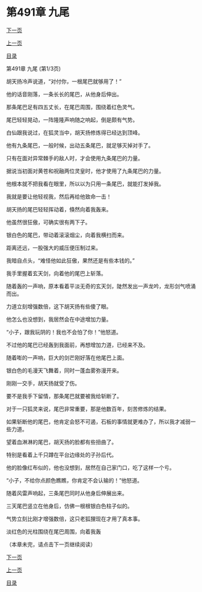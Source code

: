 <h1>第491章     九尾</h1>
            <div><p><a href="./1471_%E7%AC%AC491%E7%AB%A0_%E4%B9%9D%E5%B0%BE.md">下一页</a></p><p><a href="./1469_%E7%AC%AC490%E7%AB%A0_%E9%A3%8E%E6%B0%B4%E5%AE%9D%E5%9C%B0.md">上一页</a></p><p><a href="../">目录</a></p></div>
            <div><p>第491章     九尾 (第1/3页)</p><p>胡天扬冷声说道，“对付你，一根尾巴就够用了！”</p><p>他的话音刚落，一条长长的尾巴，从他身后伸出。</p><p>那条尾巴足有四五丈长，在尾巴周围，围绕着红色灵气。</p><p>尾巴轻轻晃动，一阵隆隆声响随之响起，倒是颇有气势。</p><p>白仙跟我说过，在狐灵当中，胡天扬修炼得已经达到顶峰。</p><p>他有九条尾巴，一般时候，出动五条尾巴，就足够灭掉对手了。</p><p>只有在面对异常棘手的敌人时，才会使用九条尾巴的力量。</p><p>据说当初面对黄苍和祝融两位灵皇时，他才使用了九条尾巴的力量。</p><p>他根本就不把我看在眼里，所以以为只用一条尾巴，就能打发掉我。</p><p>我就是要让他轻视我，然后再给他致命一击！</p><p>胡天扬的尾巴轻轻挥动着，倏然向着我轰来。</p><p>他虽然很狂傲，可确实很有两下子。</p><p>银白色的尾巴，带动着滚滚烟尘，向着我横扫而来。</p><p>距离还远，一股强大的威压便压制过来。</p><p>我暗自点头，“难怪他如此狂傲，果然还是有些本钱的。”</p><p>我手里握着玄天剑，向着他的尾巴上斩落。</p><p>随着轰的一声响，原本看着平淡无奇的玄天剑，陡然发出一声龙吟，龙形剑气喷涌而出。</p><p>力道立刻增强数倍，这下胡天扬有些傻了眼。</p><p>他怎么也没想到，我居然会在中途增加力量。</p><p>“小子，跟我玩阴的！我也不会怕了你！”他怒道。</p><p>不过他的尾巴已经轰到我面前，再想增加力道，已经来不及。</p><p>随着嘭的一声响，巨大的剑芒刚好落在他尾巴上面。</p><p>银白色的毛漫天飞舞着，同时一蓬血雾弥漫开来。</p><p>刚刚一交手，胡天扬就受了伤。</p><p>要不是我手下留情，那条尾巴就要被我给斩断了。</p><p>对于一只狐灵来说，尾巴非常重要，那是他数百年，刻苦修炼的结果。</p><p>如果斩断他的尾巴，他肯定会怒不可遏，石板的事情就更难办了，所以我才减弱一些力道。</p><p>望着血淋淋的尾巴，胡天扬的脸都有些扭曲了。</p><p>特别是看着上千只蹲在平台边缘处的子孙后代。</p><p>他的脸像红布似的，他也没想到，居然在自己家门口，吃了这样一个亏。</p><p>“小子，不给你点颜色瞧瞧，你肯定不会认输的！”他怒道。</p><p>随着风雷声响起，三条尾巴同时从他身后伸展出来。</p><p>三天尾巴竖立在他身后，仿佛一根根银白色柱子似的。</p><p>气势立刻比刚才增强数倍，这只老狐狸现在才用了真本事。</p><p>淡红色的光柱围绕在尾巴周围，向着我轰</p><p>（本章未完，请点击下一页继续阅读）</p></div>
            <div><p><a href="./1471_%E7%AC%AC491%E7%AB%A0_%E4%B9%9D%E5%B0%BE.md">下一页</a></p><p><a href="./1469_%E7%AC%AC490%E7%AB%A0_%E9%A3%8E%E6%B0%B4%E5%AE%9D%E5%9C%B0.md">上一页</a></p><p><a href="../">目录</a></p></div>